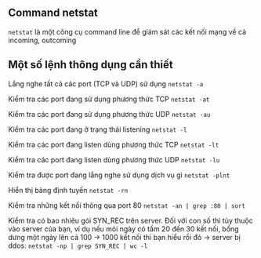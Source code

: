 ## Command netstat

`netstat` là một công cụ command line để giám sát các kết nối mạng về cả incoming, outcoming 

## Một số lệnh thông dụng cần thiết

Lắng nghe tất cả các port (TCP và UDP) sử dụng `netstat -a`

Kiểm tra các port đang sử dụng phương thức TCP `netstat -at`

Kiểm tra các port đang sử dụng phương thức UDP `netstat -au`

Kiểm tra các port đang ở trạng thái listening `netstat -l`

Kiểm tra các port đang listen dùng phương thức TCP `netstat -lt`

Kiểm tra các port đang listen dùng phương thức UDP `netstat -lu`

Kiểm tra được port đang lắng nghe sử dụng dịch vụ gì `netstat -plnt`

Hiển thị bảng định tuyến `netstat -rn`

Kiểm tra những kết nối thông qua port 80 `netstat -an | grep :80 | sort`

Kiểm tra có bao nhiêu gói SYN_REC trên server. Đối với con số thì tùy thuộc vào server của bạn, ví dụ nếu mỏi ngày có tầm 20 đến 30 kết nối, bổng dưng một ngày lên cả 100 -> 1000 kết nối thì bạn hiểu rồi đó -> server bị ddos: `netstat -np | grep SYN_REC | wc -l`
